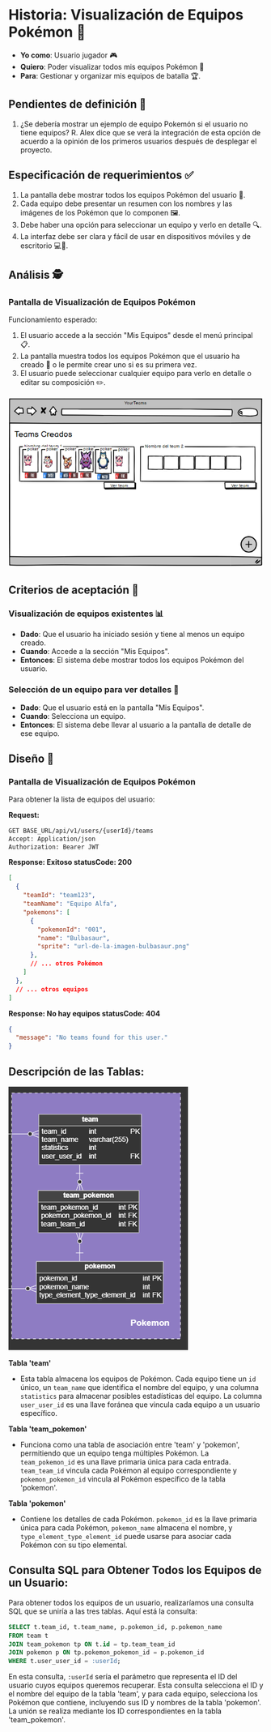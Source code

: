 # Historia: Visualización de Equipos Pokémon 📜

- **Yo como**: Usuario jugador 🎮
- **Quiero**: Poder visualizar todos mis equipos Pokémon 🧐
- **Para**: Gestionar y organizar mis equipos de batalla 🏆.

## Pendientes de definición 🤔

1. ¿Se debería mostrar un ejemplo de equipo Pokemón si el usuario no tiene equipos?
   R. Alex dice que se verá la integración de esta opción de acuerdo a la opinión de los primeros usuarios después de desplegar el proyecto.

## Especificación de requerimientos ✅

1. La pantalla debe mostrar todos los equipos Pokémon del usuario 📲.
2. Cada equipo debe presentar un resumen con los nombres y las imágenes de los Pokémon que lo componen 🖼️.
3. Debe haber una opción para seleccionar un equipo y verlo en detalle 🔍.
4. La interfaz debe ser clara y fácil de usar en dispositivos móviles y de escritorio 💻📱.

## Análisis 🕵️

### Pantalla de Visualización de Equipos Pokémon

Funcionamiento esperado:

1. El usuario accede a la sección "Mis Equipos" desde el menú principal 📋.
2. La pantalla muestra todos los equipos Pokémon que el usuario ha creado 🌟 o le permite crear uno si es su primera vez.
3. El usuario puede seleccionar cualquier equipo para verlo en detalle o editar su composición ✏️.

![Pantalla tus equipos pokemón](../imagenes/tus_equipos_pokemon.png)

## Criterios de aceptación 🎯

### Visualización de equipos existentes 📊

- **Dado**: Que el usuario ha iniciado sesión y tiene al menos un equipo creado.
- **Cuando**: Accede a la sección "Mis Equipos".
- **Entonces**: El sistema debe mostrar todos los equipos Pokémon del usuario.

### Selección de un equipo para ver detalles 🔎

- **Dado**: Que el usuario está en la pantalla "Mis Equipos".
- **Cuando**: Selecciona un equipo.
- **Entonces**: El sistema debe llevar al usuario a la pantalla de detalle de ese equipo.

## Diseño 🎨

### Pantalla de Visualización de Equipos Pokémon

Para obtener la lista de equipos del usuario:

**Request:**
```http
GET BASE_URL/api/v1/users/{userId}/teams
Accept: Application/json
Authorization: Bearer JWT
```

**Response: Exitoso statusCode: 200**
```json
[
  {
    "teamId": "team123",
    "teamName": "Equipo Alfa",
    "pokemons": [
      {
        "pokemonId": "001",
        "name": "Bulbasaur",
        "sprite": "url-de-la-imagen-bulbasaur.png"
      },
      // ... otros Pokémon
    ]
  },
  // ... otros equipos
]
```

**Response: No hay equipos statusCode: 404**
```json
{
  "message": "No teams found for this user."
}
```

## Descripción de las Tablas:

![Captura tablas](../imagenes/bd_tus_equipos_pokemon.png)


**Tabla 'team'**
- Esta tabla almacena los equipos de Pokémon. Cada equipo tiene un `id` único, un `team_name` que identifica el nombre del equipo, y una columna `statistics` para almacenar posibles estadísticas del equipo. La columna `user_user_id` es una llave foránea que vincula cada equipo a un usuario específico.

**Tabla 'team_pokemon'**
- Funciona como una tabla de asociación entre 'team' y 'pokemon', permitiendo que un equipo tenga múltiples Pokémon. La `team_pokemon_id` es una llave primaria única para cada entrada. `team_team_id` vincula cada Pokémon al equipo correspondiente y `pokemon_pokemon_id` vincula al Pokémon específico de la tabla 'pokemon'.

**Tabla 'pokemon'**
- Contiene los detalles de cada Pokémon. `pokemon_id` es la llave primaria única para cada Pokémon, `pokemon_name` almacena el nombre, y `type_element_type_element_id` puede usarse para asociar cada Pokémon con su tipo elemental.

## Consulta SQL para Obtener Todos los Equipos de un Usuario:

Para obtener todos los equipos de un usuario, realizaríamos una consulta SQL que se uniría a las tres tablas. Aquí está la consulta:

```sql
SELECT t.team_id, t.team_name, p.pokemon_id, p.pokemon_name
FROM team t
JOIN team_pokemon tp ON t.id = tp.team_team_id
JOIN pokemon p ON tp.pokemon_pokemon_id = p.pokemon_id
WHERE t.user_user_id = :userId;
```

En esta consulta, `:userId` sería el parámetro que representa el ID del usuario cuyos equipos queremos recuperar. Esta consulta selecciona el ID y el nombre del equipo de la tabla 'team', y para cada equipo, selecciona los Pokémon que contiene, incluyendo sus ID y nombres de la tabla 'pokemon'. La unión se realiza mediante los ID correspondientes en la tabla 'team_pokemon'.
